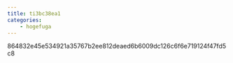 ```yaml
---
title: ti3bc38ea1
categories:
    - hogefuga
---
```

864832e45e534921a35767b2ee812deaed6b6009dc126c6f6e719124f47fd5c8